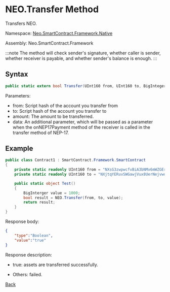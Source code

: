 # NEO.Transfer Method 

Transfers NEO.

Namespace: [Neo.SmartContract.Framework.Native](../../native.md)

Assembly: Neo.SmartContract.Framework

:::note
 The method will check sender's signature, whether caller is sender, whether receiver is payable, and whether sender's balance is enough.
:::

## Syntax

```cs
public static extern bool Transfer(UInt160 from, UInt160 to, BigInteger amount, object data = null);
```

Parameters:

- from: Script hash of the account you transfer from
- to: Script hash of the account you transfer to
- amount: The amount to be transferred.
- data: An additional parameter, which will be passed as a parameter when the onNEP17Payment method of the receiver is called in the transfer method of NEP-17.

## Example

```cs
public class Contract1 : SmartContract.Framework.SmartContract
{
    private static readonly UInt160 from = "NXsG3zwpwcfvBiA3bNMx6mWZGEro9ZqTqM".ToScriptHash();
    private static readonly UInt160 to = "NXjtqYERuvSWGawjVux8UerNejvwdYg7eE".ToScriptHash();

    public static object Test()
    {
        BigInterger value = 1000;
        bool result = NEO.Transfer(from, to, value);
        return result;
    }
}
```

Response body:

```json
{
	"type":"Boolean",
	"value":"true"
}
```

Response description:

- true:  assets are transferred successfully.

- Others: failed.

[Back](../Neo.md)
